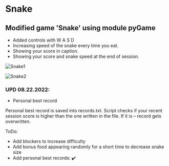 # Snake
## Modified game 'Snake' using module pyGame
* Added controls with W A S D
* Increasing speed of the snake every time you eat.
* Showing your score in caption.
* Showing your score and snake speed at the end of session.

![Snake1](https://user-images.githubusercontent.com/32687696/185805410-64724afa-df10-4a41-b1e0-d7ae05ffcd19.png)

![Snake2](https://user-images.githubusercontent.com/32687696/185853182-22a6343a-ebb6-4607-83b6-4f7276df5dae.png)

### UPD 08.22.2022:
* Personal best record

Personal best record is saved into records.txt. Script checks if your recent session score is higher than the one written in the file. If it is – record gets overwritten.


ToDo:

- Add blockers to increase difficulty
- Add bonus food appearing randomly for a short time to decrease snake size 
- Add personal best records: ✔️
